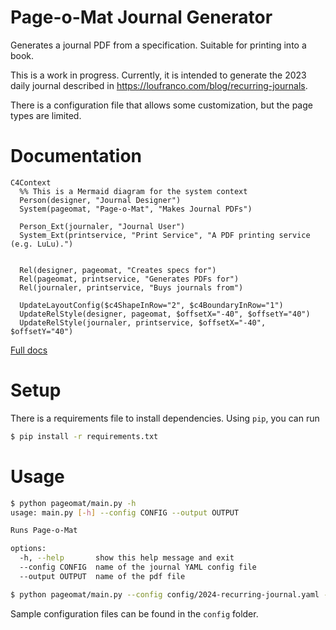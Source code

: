 # Page-o-Mat Journal Generator

Generates a journal PDF from a specification. Suitable for printing into a book.

This is a work in progress. Currently, it is intended to generate the 2023 daily journal described in https://loufranco.com/blog/recurring-journals.

There is a configuration file that allows some customization, but the
page types are limited.

# Documentation

```mermaid
C4Context
  %% This is a Mermaid diagram for the system context
  Person(designer, "Journal Designer")
  System(pageomat, "Page-o-Mat", "Makes Journal PDFs")

  Person_Ext(journaler, "Journal User")
  System_Ext(printservice, "Print Service", "A PDF printing service (e.g. LuLu).")


  Rel(designer, pageomat, "Creates specs for")
  Rel(pageomat, printservice, "Generates PDFs for")
  Rel(journaler, printservice, "Buys journals from")

  UpdateLayoutConfig($c4ShapeInRow="2", $c4BoundaryInRow="1")
  UpdateRelStyle(designer, pageomat, $offsetX="-40", $offsetY="40")
  UpdateRelStyle(journaler, printservice, $offsetX="-40", $offsetY="40")
```

[Full docs](docs)

# Setup

There is a requirements file to install dependencies. Using `pip`, you can run

```bash
$ pip install -r requirements.txt
```

# Usage

```bash
$ python pageomat/main.py -h
usage: main.py [-h] --config CONFIG --output OUTPUT

Runs Page-o-Mat

options:
  -h, --help       show this help message and exit
  --config CONFIG  name of the journal YAML config file
  --output OUTPUT  name of the pdf file

$ python pageomat/main.py --config config/2024-recurring-journal.yaml --output 2024.pdf
```

Sample configuration files can be found in the `config` folder.
